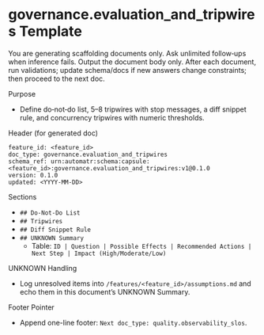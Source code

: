 # governance.evaluation_and_tripwires Template

You are generating scaffolding documents only. Ask unlimited follow‑ups when inference fails. Output the document body only. After each document, run validations; update schema/docs if new answers change constraints; then proceed to the next doc.

Purpose
- Define do‑not‑do list, 5–8 tripwires with stop messages, a diff snippet rule, and concurrency tripwires with numeric thresholds.

Header (for generated doc)
```
feature_id: <feature_id>
doc_type: governance.evaluation_and_tripwires
schema_ref: urn:automatr:schema:capsule:<feature_id>:governance.evaluation_and_tripwires:v1@0.1.0
version: 0.1.0
updated: <YYYY-MM-DD>
```

Sections
- `## Do-Not-Do List`
- `## Tripwires`
- `## Diff Snippet Rule`
- `## UNKNOWN Summary`
  - Table: `ID | Question | Possible Effects | Recommended Actions | Next Step | Impact (High/Moderate/Low)`

UNKNOWN Handling
- Log unresolved items into `/features/<feature_id>/assumptions.md` and echo them in this document’s UNKNOWN Summary.

Footer Pointer
- Append one-line footer: `Next doc_type: quality.observability_slos`.
